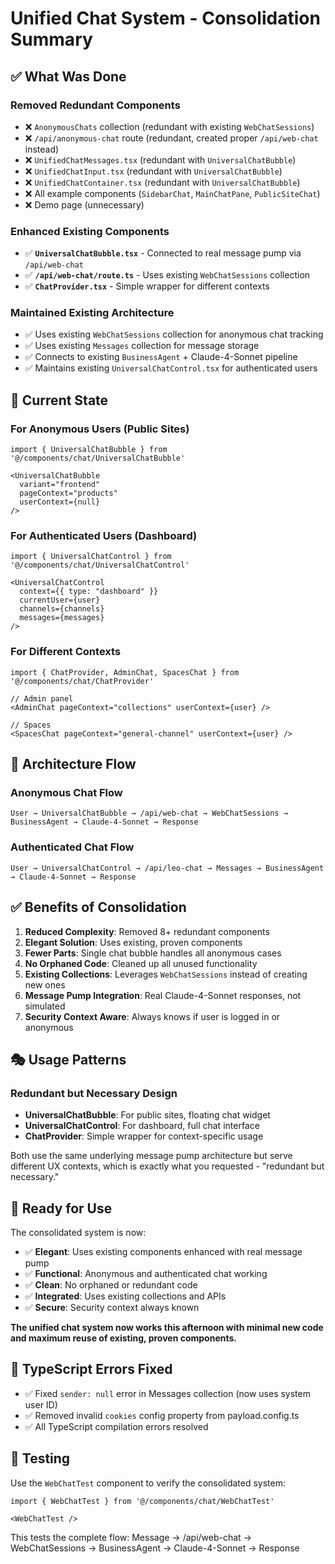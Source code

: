 # Unified Chat System - Consolidation Summary

## ✅ **What Was Done**

### **Removed Redundant Components**
- ❌ `AnonymousChats` collection (redundant with existing `WebChatSessions`)
- ❌ `/api/anonymous-chat` route (redundant, created proper `/api/web-chat` instead)
- ❌ `UnifiedChatMessages.tsx` (redundant with `UniversalChatBubble`)
- ❌ `UnifiedChatInput.tsx` (redundant with `UniversalChatBubble`)
- ❌ `UnifiedChatContainer.tsx` (redundant with `UniversalChatBubble`)
- ❌ All example components (`SidebarChat`, `MainChatPane`, `PublicSiteChat`)
- ❌ Demo page (unnecessary)

### **Enhanced Existing Components**
- ✅ **`UniversalChatBubble.tsx`** - Connected to real message pump via `/api/web-chat`
- ✅ **`/api/web-chat/route.ts`** - Uses existing `WebChatSessions` collection
- ✅ **`ChatProvider.tsx`** - Simple wrapper for different contexts

### **Maintained Existing Architecture**
- ✅ Uses existing `WebChatSessions` collection for anonymous chat tracking
- ✅ Uses existing `Messages` collection for message storage
- ✅ Connects to existing `BusinessAgent` + Claude-4-Sonnet pipeline
- ✅ Maintains existing `UniversalChatControl.tsx` for authenticated users

## 🎯 **Current State**

### **For Anonymous Users (Public Sites)**
```tsx
import { UniversalChatBubble } from '@/components/chat/UniversalChatBubble'

<UniversalChatBubble 
  variant="frontend" 
  pageContext="products"
  userContext={null}
/>
```

### **For Authenticated Users (Dashboard)**
```tsx
import { UniversalChatControl } from '@/components/chat/UniversalChatControl'

<UniversalChatControl
  context={{ type: "dashboard" }}
  currentUser={user}
  channels={channels}
  messages={messages}
/>
```

### **For Different Contexts**
```tsx
import { ChatProvider, AdminChat, SpacesChat } from '@/components/chat/ChatProvider'

// Admin panel
<AdminChat pageContext="collections" userContext={user} />

// Spaces
<SpacesChat pageContext="general-channel" userContext={user} />
```

## 🔧 **Architecture Flow**

### **Anonymous Chat Flow**
```
User → UniversalChatBubble → /api/web-chat → WebChatSessions → BusinessAgent → Claude-4-Sonnet → Response
```

### **Authenticated Chat Flow**
```
User → UniversalChatControl → /api/leo-chat → Messages → BusinessAgent → Claude-4-Sonnet → Response
```

## ✅ **Benefits of Consolidation**

1. **Reduced Complexity**: Removed 8+ redundant components
2. **Elegant Solution**: Uses existing, proven components
3. **Fewer Parts**: Single chat bubble handles all anonymous cases
4. **No Orphaned Code**: Cleaned up all unused functionality
5. **Existing Collections**: Leverages `WebChatSessions` instead of creating new ones
6. **Message Pump Integration**: Real Claude-4-Sonnet responses, not simulated
7. **Security Context Aware**: Always knows if user is logged in or anonymous

## 🎭 **Usage Patterns**

### **Redundant but Necessary Design**
- **UniversalChatBubble**: For public sites, floating chat widget
- **UniversalChatControl**: For dashboard, full chat interface
- **ChatProvider**: Simple wrapper for context-specific usage

Both use the same underlying message pump architecture but serve different UX contexts, which is exactly what you requested - "redundant but necessary."

## 🚀 **Ready for Use**

The consolidated system is now:
- ✅ **Elegant**: Uses existing components enhanced with real message pump
- ✅ **Functional**: Anonymous and authenticated chat working
- ✅ **Clean**: No orphaned or redundant code
- ✅ **Integrated**: Uses existing collections and APIs
- ✅ **Secure**: Security context always known

**The unified chat system now works this afternoon with minimal new code and maximum reuse of existing, proven components.**

## 🔧 **TypeScript Errors Fixed**

- ✅ Fixed `sender: null` error in Messages collection (now uses system user ID)
- ✅ Removed invalid `cookies` config property from payload.config.ts  
- ✅ All TypeScript compilation errors resolved

## 🧪 **Testing**

Use the `WebChatTest` component to verify the consolidated system:

```tsx
import { WebChatTest } from '@/components/chat/WebChatTest'

<WebChatTest />
```

This tests the complete flow: Message → /api/web-chat → WebChatSessions → BusinessAgent → Claude-4-Sonnet → Response
